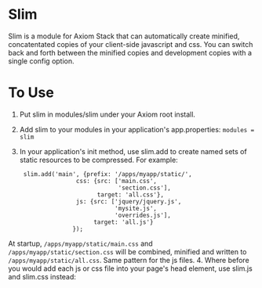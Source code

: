 Slim
====
Slim is a module for Axiom Stack that can automatically create minified, concatentated copies of your client-side javascript and css.   You can switch back and forth between the minified copies and development copies with a single config option.

To Use
======
1. Put slim in modules/slim under your Axiom root install.
2. Add slim to your modules in your application's app.properties: `modules = slim`
3. In your application's init method, use slim.add to create named sets of static resources to be compressed. For example:
    
        slim.add('main', {prefix: '/apps/myapp/static/',
                       css: {src: ['main.css',
                                   'section.css'],
                             target: 'all.css'},
                       js: {src: ['jquery/jquery.js',
                                  'mysite.js',
                                  'overrides.js'],
                            target: 'all.js'}
                      });
At startup, `/apps/myapp/static/main.css` and `/apps/myapp/static/section.css` will be combined, minified and written to `/apps/myapp/static/all.css`.  Same pattern for the js files.
4. Where before you would add each js or css file into your page's head element, use slim.js and slim.css instead:
<pre>
    <link tal:replace="slim.css('main')" />
    <script tal:replace="slim.js('main')" />
</pre>
If your app.properties has `slim.compress = true`, then those elements will be replaced with just the combined, minified copies.  Otherwise, each of the individual files will be used.
        

